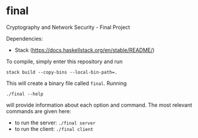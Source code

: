 # final
Cryptography and Network Security - Final Project

Dependencies:
- Stack (https://docs.haskellstack.org/en/stable/README/)

To compile, simply enter this repository and run

    stack build --copy-bins --local-bin-path=.

This will create a binary file called `final`.
Running

    ./final --help

will provide information about each option and command. The most relevant
commands are given here:
 - to run the server: `./final server`
 - to run the client: `./final client`